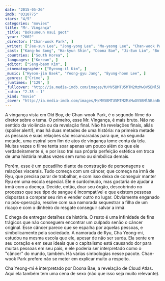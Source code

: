 ```yaml
---
date: "2015-05-26"
imdb: "0310775"
stars: "4/5"
categories: "movies"
title: "Mr. Vingança"
_title: "Boksuneun naui geot"
_year: "2002"
_director: ["Chan-wook Park", ]
_writer: ["Jae-sun Lee", "Jong-yong Lee", "Mu-yeong Lee", "Chan-wook Park", ]
_cast: ["Kang-ho Song", "Ha-kyun Shin", "Doona Bae", "Ji-Eun Lim", "Bo-bae Han", "Se-dong Kim", "Dae-yeon Lee", "Masashi Fujimoto", "Ju-bong Gi", ]
_countries: ["South Korea", ]
_languages: ["Korean", ]
_editor: ["Sang-beom Kim", ]
_cinematographer: ["Byeong-il Kim", ]
_music: ["Hyeon-jin Baek", "Yeong-gyu Jang", "Byung-hoon Lee", ]
_genres: ["Crime", ]
_runtimes: ["129", ]
_fullcover: "http://ia.media-imdb.com/images/M/MV5BMTU5MTM2MzMwOV5BMl5BanBnXkFtZTcwNjM2NTEwNA@@.jpg"
_ratio: "2.35 : 1"
_kind: "movie"
_cover: "http://ia.media-imdb.com/images/M/MV5BMTU5MTM2MzMwOV5BMl5BanBnXkFtZTcwNjM2NTEwNA@@._V1._SX100_SY140_.jpg"
---
```

A vingança vista em Old Boy, de Chan-wook Park, é o segundo filme do diretor sobre o tema. O primeiro, esse Mr. Vingança, é mais bruto. Não no sentido da violência ou da revelação final. Não há revelações finais, aliás (spoiler alert!), mas há duas metades de uma história: na primeira metade as pessoas e suas relações são escancaradas para que, na segunda metade, uma espiral sem fim de atos de vingança tome conta da tela. Muitas vezes o filme tenta soar apenas um pouco além do que ele verdadeiramente é, e por isso trai sua própria perfeição estética em troca de uma história muitas vezes sem rumo ou simbólica demais. 

Porém, esse é um pecadilho diante da construção de personagens e relações viscerais. Tudo começa com um câncer, que começa na irmã de Ryu, que precisa parar de trabalhar, e com isso deixa de conseguir manter Ryu em uma escola especial. Ele é surdo/mudo, mas gostaria de ajudar a irmã com a doença. Decide, então, doar seu órgão, descobrindo no processo que seu tipo de sangue é incompatível e que existem pessoas dispostas a comprar seu rim e vender outro no lugar. Obviamente enganado no pós-operação, resolve com sua namorada sequestrar a filha de um ricaço e com o dinheiro do resgate conseguir salvar a irmã.

E chega de entregar detalhes da história. O resto é uma infinidade de fins trágicos que não conseguem encontrar um culpado senão o câncer original. Esse câncer parece que se espalha por aquelas pessoas, e simbolicamente pela sociedade. A namorada de Ryu, Cha Yeong-mi, estudou na mesma escola que ele, apesar de não ser surda. Ela sente em seu coração e em seus ideais que o capitalismo está causando dor para muitas pessoas em seu país, e ele poderia ser interpretado como o "câncer" do mundo, também. Há várias simbologias nesse pacote. Chan-wook Park prefere não se meter em explicar muito a respeito.

Cha Yeong-mi é interpretado por Doona Bae, a revelação de Cloud Atlas. Aqui ela também tem uma cena de sexo (não que isso seja muito relevante).
